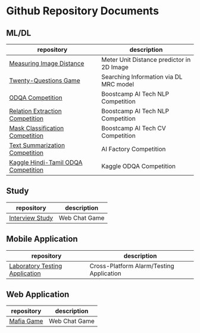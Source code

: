 # Github Repository Documents

## ML/DL
|repository|description|
|------|---|
|[Measuring Image Distance](https://github.com/naem1023/Measuring-Image-Distance)|Meter Unit Distance predictor in 2D Image|
|[Twenty-Questions Game](https://github.com/boostcampaitech2/final-project-level3-nlp-09)|Searching Information via DL MRC model|
|[ODQA Competition](https://github.com/boostcampaitech2/mrc-level2-nlp-09)|Boostcamp AI Tech NLP Competition|
|[Relation Extraction Competition](https://github.com/boostcampaitech2/klue-level2-nlp-09)|Boostcamp AI Tech NLP Competition|
|[Mask Classification Competition](https://github.com/naem1023/boostcamp-pstage-image)|Boostcamp AI Tech CV Competition|
|[Text Summarization Competition](https://github.com/quarter-100/text-summarization)|AI Factory Competition|
|[Kaggle Hindi-Tamil ODQA Competition](https://github.com/quarter-100/Hlue)|Kaggle ODQA Competition|

## Study

|repository|description|
|------|---|
|[Interview Study](https://github.com/Boostcamp-JoHan4Park/Interview-Study)| Web Chat Game 

## Mobile Application
|repository|description|
|------|---|
|[Laboratory Testing Application](https://github.com/DG-GMD/labtest)| Cross-Platform Alarm/Testing Application

## Web Application

|repository|description|
|------|---|
|[Mafia Game](https://github.com/naem1023/mafiaGame)| Web Chat Game 
